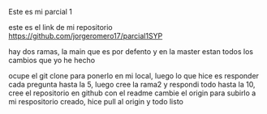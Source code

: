 Este es mi parcial 1

este es el link de mi repositorio https://github.com/jorgeromero17/parcial1SYP

hay dos ramas, la main que es por defento y en la master estan todos los cambios que yo he hecho

ocupe el git clone para ponerlo en mi local, luego lo que hice es responder cada pregunta hasta la 5, luego cree la rama2 y respondi todo hasta la 10, cree el repositorio en github con el readme cambie el origin para subirlo a mi respositorio creado, hice pull al origin y todo listo
